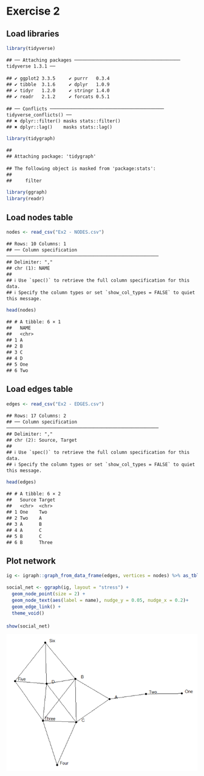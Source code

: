 Exercise 2
================

## Load libraries

``` r
library(tidyverse)
```

    ## ── Attaching packages ─────────────────────────────────────── tidyverse 1.3.1 ──

    ## ✔ ggplot2 3.3.5     ✔ purrr   0.3.4
    ## ✔ tibble  3.1.6     ✔ dplyr   1.0.9
    ## ✔ tidyr   1.2.0     ✔ stringr 1.4.0
    ## ✔ readr   2.1.2     ✔ forcats 0.5.1

    ## ── Conflicts ────────────────────────────────────────── tidyverse_conflicts() ──
    ## ✖ dplyr::filter() masks stats::filter()
    ## ✖ dplyr::lag()    masks stats::lag()

``` r
library(tidygraph)
```

    ## 
    ## Attaching package: 'tidygraph'

    ## The following object is masked from 'package:stats':
    ## 
    ##     filter

``` r
library(ggraph)
library(readr)
```

## Load nodes table

``` r
nodes <- read_csv("Ex2 - NODES.csv")
```

    ## Rows: 10 Columns: 1
    ## ── Column specification ────────────────────────────────────────────────────────
    ## Delimiter: ","
    ## chr (1): NAME
    ## 
    ## ℹ Use `spec()` to retrieve the full column specification for this data.
    ## ℹ Specify the column types or set `show_col_types = FALSE` to quiet this message.

``` r
head(nodes)
```

    ## # A tibble: 6 × 1
    ##   NAME 
    ##   <chr>
    ## 1 A    
    ## 2 B    
    ## 3 C    
    ## 4 D    
    ## 5 One  
    ## 6 Two

## Load edges table

``` r
edges <- read_csv("Ex2 - EDGES.csv")
```

    ## Rows: 17 Columns: 2
    ## ── Column specification ────────────────────────────────────────────────────────
    ## Delimiter: ","
    ## chr (2): Source, Target
    ## 
    ## ℹ Use `spec()` to retrieve the full column specification for this data.
    ## ℹ Specify the column types or set `show_col_types = FALSE` to quiet this message.

``` r
head(edges)
```

    ## # A tibble: 6 × 2
    ##   Source Target
    ##   <chr>  <chr> 
    ## 1 One    Two   
    ## 2 Two    A     
    ## 3 A      B     
    ## 4 A      C     
    ## 5 B      C     
    ## 6 B      Three

## Plot network

``` r
ig <- igraph::graph_from_data_frame(edges, vertices = nodes) %>% as_tbl_graph()
```

``` r
social_net <- ggraph(ig, layout = "stress") +                                                                                                         
  geom_node_point(size = 2) +                                         
  geom_node_text(aes(label = name), nudge_y = 0.05, nudge_x = 0.2)+ 
  geom_edge_link() +
  theme_void()

show(social_net)
```

![](EX2_files/figure-gfm/unnamed-chunk-5-1.png)<!-- -->

